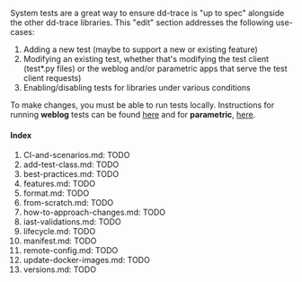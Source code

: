 System tests are a great way to ensure dd-trace is "up to spec" alongside the other dd-trace libraries. This "edit" section addresses the following use-cases:

1. Adding a new test (maybe to support a new or existing feature)
2. Modifying an existing test, whether that's modifying the test client (test*.py files) or the weblog and/or parametric apps that serve the test client requests)
3. Enabling/disabling tests for libraries under various conditions

To make changes, you must be able to run tests locally. Instructions for running **weblog** tests can be found [here](https://github.com/DataDog/system-tests/blob/main/docs/execute/README.md#run-tests) and for **parametric**, [here](https://github.com/DataDog/system-tests/blob/main/docs/scenarios/parametric.md#running-the-tests).

#### Index
1. CI-and-scenarios.md: TODO
2. add-test-class.md: TODO
3. best-practices.md: TODO
4. features.md: TODO
5. format.md: TODO
6. from-scratch.md: TODO
7. how-to-approach-changes.md: TODO
8. iast-validations.md: TODO
9. lifecycle.md: TODO
10. manifest.md: TODO
11. remote-config.md: TODO
12. update-docker-images.md: TODO
13. versions.md: TODO
